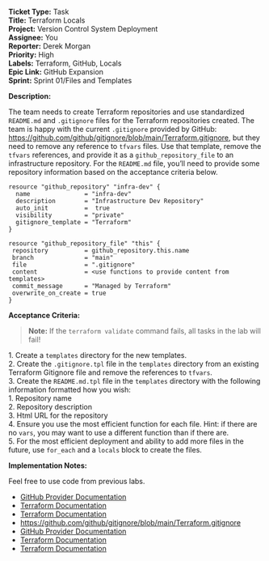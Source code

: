 **Ticket Type:** Task  
**Title:** Terraform Locals  
**Project:** Version Control System Deployment  
**Assignee:** You  
**Reporter:** Derek Morgan  
**Priority:** High  
**Labels:** Terraform, GitHub, Locals  
**Epic Link:** GitHub Expansion  
**Sprint:** Sprint 01/Files and Templates

**Description:**

The team needs to create Terraform repositories and use standardized `README.md` and `.gitignore` files for the Terraform repositories created. The team is happy with the current `.gitignore` provided by GitHub: <a href="https://github.com/github/gitignore/blob/main/Terraform.gitignore" target="_blank">https://github.com/github/gitignore/blob/main/Terraform.gitignore</a>, but they need to remove any reference to `tfvars` files. Use that template, remove the `tfvars` references, and provide it as a `github_repository_file` to an infrastructure repository. For the `README.md` file, you’ll need to provide some repository information based on the acceptance criteria below. 

```
resource "github_repository" "infra-dev" {
  name               = "infra-dev"
  description        = "Infrastructure Dev Repository"
  auto_init          =  true
  visibility         = "private"
  gitignore_template = "Terraform"
}

resource "github_repository_file" "this" {
 repository          = github_repository.this.name
 branch              = "main"
 file                = ".gitignore"
 content             = <use functions to provide content from templates>
 commit_message      = "Managed by Terraform"
 overwrite_on_create = true
}

```

**Acceptance Criteria:**

> **Note:** If the `terraform validate` command fails, all tasks in the lab will fail!

1\. Create a `templates` directory for the new templates.  
2\. Create the `.gitignore.tpl` file in the `templates` directory from an existing Terraform Gitignore file and remove the references to `tfvars`.   
3\. Create the `README.md.tpl` file in the `templates` directory with the following information formatted how you wish:  
	1\. Repository name  
	2\. Repository description  
	3\. Html URL for the repository  
4\. Ensure you use the most efficient function for each file. Hint: if there are no `vars`, you may want to use a different function than if there are.   
5\. For the most efficient deployment and ability to add more files in the future, use `for_each` and a `locals` block to create the files. 

**Implementation Notes:**

Feel free to use code from previous labs. 

- <a href="https://registry.terraform.io/providers/integrations/github/latest/docs" target="_blank">GitHub Provider Documentation</a>  
- <a href="https://developer.hashicorp.com/terraform/language/values/locals" target="_blank">Terraform Documentation</a>  
- <a href="https://developer.hashicorp.com/terraform/language/meta-arguments/for_each" target="_blank">Terraform Documentation</a>  
- <a href="https://github.com/github/gitignore/blob/main/Terraform.gitignore" target="_blank">https://github.com/github/gitignore/blob/main/Terraform.gitignore</a>  
- <a href="https://registry.terraform.io/providers/integrations/github/latest/docs/resources/repository_file" target="_blank">GitHub Provider Documentation</a>  
- <a href="https://developer.hashicorp.com/terraform/language/functions/templatefile" target="_blank">Terraform Documentation</a>  
- <a href="https://developer.hashicorp.com/terraform/language/functions/file" target="_blank">Terraform Documentation</a>
